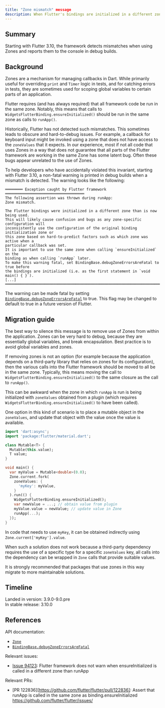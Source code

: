 ```yaml
---
title: "Zone mismatch" message
description: When Flutter's bindings are initialized in a different zone than the Zone used for `runApp`, a warning is printed to the console.
---
```


## Summary

Starting with Flutter 3.10, the framework detects mismatches when using Zones and reports them to the console in debug builds.

## Background

Zones are a mechanism for managing callbacks in Dart.
While primarily useful for overriding `print` and `Timer` logic in tests,
and for catching errors in tests,
they are sometimes used for scoping global variables to certain parts of an application.

Flutter requires
(and has always required)
that all framework code be run in the same zone.
Notably,
this means that calls to `WidgetsFlutterBinding.ensureInitialized()` should be run in the same zone
as calls to `runApp()`.

Historically, Flutter has not detected such mismatches.
This sometimes leads to obscure and hard-to-debug issues.
For example,
a callback for keyboard input might be invoked
using a zone that does not have access to the `zoneValues` that it expects.
In our experience,
most if not all code that uses Zones
in a way that does not guarantee that all parts of the Flutter framework are working in the same Zone
has some latent bug.
Often these bugs appear unrelated to the use of Zones.

To help developers who have accidentally violated this invariant,
starting with Flutter 3.10,
a non-fatal warning is printed in debug builds when a mismatch is detected.
The warning looks like the following:

```
════════ Exception caught by Flutter framework ════════════════════════════════════
The following assertion was thrown during runApp:
Zone mismatch.

The Flutter bindings were initialized in a different zone than is now being used.
This will likely cause confusion and bugs as any zone-specific configuration will
inconsistently use the configuration of the original binding initialization zone or
this zone based on hard-to-predict factors such as which zone was active when a
particular callback was set.
It is important to use the same zone when calling `ensureInitialized` on the
binding as when calling `runApp` later.
To make this warning fatal, set BindingBase.debugZoneErrorsAreFatal to true before
the bindings are initialized (i.e. as the first statement in `void main() { }`).
[...]
═══════════════════════════════════════════════════════════════════════════════════
```

The warning can be made fatal by setting [`BindingBase.debugZoneErrorsAreFatal`] to true.
This flag may be changed to default to true in a future version of Flutter.


## Migration guide

The best way to silence this message is to remove use of Zones from within the application.
Zones can be very hard to debug,
because they are essentially global variables,
and break encapsulation.
Best practice is to avoid global variables and zones.

If removing zones is not an option
(for example because the application depends on a third-party library
that relies on zones for its configuration),
then the various calls into the Flutter framework
should be moved to all be in the same zone.
Typically, this means moving the call to `WidgetsFlutterBinding.ensureInitialized()`
to the same closure as the call to `runApp()`.

This can be awkward when the zone in which `runApp` is run
is being initialized with `zoneValues` obtained from a plugin
(which requires `WidgetsFlutterBinding.ensureInitialized()` to have been called).

One option in this kind of scenario is to place a mutable object in the `zoneValues`,
and update that object with the value once the value is available.

```dart
import 'dart:async';
import 'package:flutter/material.dart';

class Mutable<T> {
  Mutable(this.value);
  T value;
}

void main() {
  var myValue = Mutable<double>(0.0);
  Zone.current.fork(
    zoneValues: {
      'myKey': myValue,
    }
  ).run(() {
    WidgetsFlutterBinding.ensureInitialized();
    var newValue = ...; // obtain value from plugin
    myValue.value = newValue; // update value in Zone
    runApp(...);
  });
}
```

In code that needs to use `myKey`, it can be obtained indirectly using `Zone.current['myKey'].value`.

When such a solution does not work
because a third-party dependency requires the use of a specific type for a specific `zoneValues` key,
all calls into the dependency can be wrapped in `Zone` calls that provide suitable values.

It is strongly recommended that packages that use zones in this way migrate to more maintainable solutions.


## Timeline

Landed in version: 3.9.0-9.0.pre<br>
In stable release: 3.10.0

## References

API documentation:

* [`Zone`][]
* [`BindingBase.debugZoneErrorsAreFatal`][]

Relevant issues:

* [Issue 94123][]: Flutter framework does not warn when ensureInitialized is called in a different zone than runApp

Relevant PRs:

* [PR 122836][https://github.com/flutter/flutter/pull/122836]: Assert that runApp is called in the same zone as binding.ensureInitialized
https://github.com/flutter/flutter/issues/

[`Zone`]: {{site.api}}/flutter/dart-async/Zone-class.html
[`BindingBase.debugZoneErrorsAreFatal`]: {{site.api}}/flutter/foundation/BindingBase/debugZoneErrorsAreFatal.html
[Issue 94123]: {{site.repo.flutter}}/issues/94123
[PR 122836]: {{site.repo.flutter}}/pull/122836
